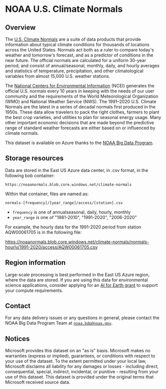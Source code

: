 # NOAA U.S. Climate Normals

## Overview

The [U.S. Climate Normals](https://www.ncei.noaa.gov/products/land-based-station/us-climate-normals) are a suite of data products that provide information about typical climate conditions for thousands of locations across the United States. Normals act both as a ruler to compare today's weather and tomorrow's forecast, and as a predictor of conditions in the near future. The official normals are calculated for a uniform 30-year period, and consist of annual/seasonal, monthly, daily, and hourly averages and statistics of temperature, precipitation, and other climatological variables from almost 15,000 U.S. weather stations. 

The [National Centers for Environmental Information](https://www.ncei.noaa.gov/) (NCEI) generates the official U.S. normals every 10 years in keeping with the needs of our user community and the requirements of the World Meteorological Organization (WMO) and National Weather Service (NWS). The 1991–2020 U.S. Climate Normals are the latest in a series of decadal normals first produced in the 1950s. These data allow travelers to pack the right clothes, farmers to plant the best crop varieties, and utilities to plan for seasonal energy usage. Many other important economic decisions that are made beyond the predictive range of standard weather forecasts are either based on or influenced by climate normals.

This dataset is available on Azure thanks to the [NOAA Big Data Program](https://www.noaa.gov/organization/information-technology/big-data-program).


## Storage resources

Data are stored in the East US Azure data center, in .csv format, in the following bob container:

`https://noaanormals.blob.core.windows.net/climate-normals`

Within that container, files are named as:

`normals-[frequency]/[year_range]/access/[station].csv`

* `frequency` is one of annualseasonal, daily, hourly, monthly
* `year_range` is one of "1981-2010", "1991-2020", "2006-2020"

For example, the hourly data for the 1991-2020 period from station AQW00061705 is in the following file:

https://noaanormals.blob.core.windows.net/climate-normals/normals-hourly/1991-2020/access/AQW00061705.csv


## Region information

Large-scale processing is best performed in the East US Azure region, where the data are stored.  If you are using this data for environmental science applications, consider applying for an [AI for Earth grant](http://aka.ms/ai4egrants) to support your compute requirements.


## Contact

For any data delivery issues or any questions in general, please contact the NOAA Big Data Program Team at [`noaa.bdp@noaa.gov`](mailto:noaa.bdp@noaa.gov?subject=azure%20rap%20question).


## Notices

Microsoft provides this dataset on an "as is" basis.  Microsoft makes no warranties (express or implied), guarantees, or conditions with respect to your use of the dataset.  To the extent permitted under your local law, Microsoft disclaims all liability for any damages or losses - including direct, consequential, special, indirect, incidental, or punitive - resulting from your use of this dataset.  This dataset is provided under the original terms that Microsoft received source data.
